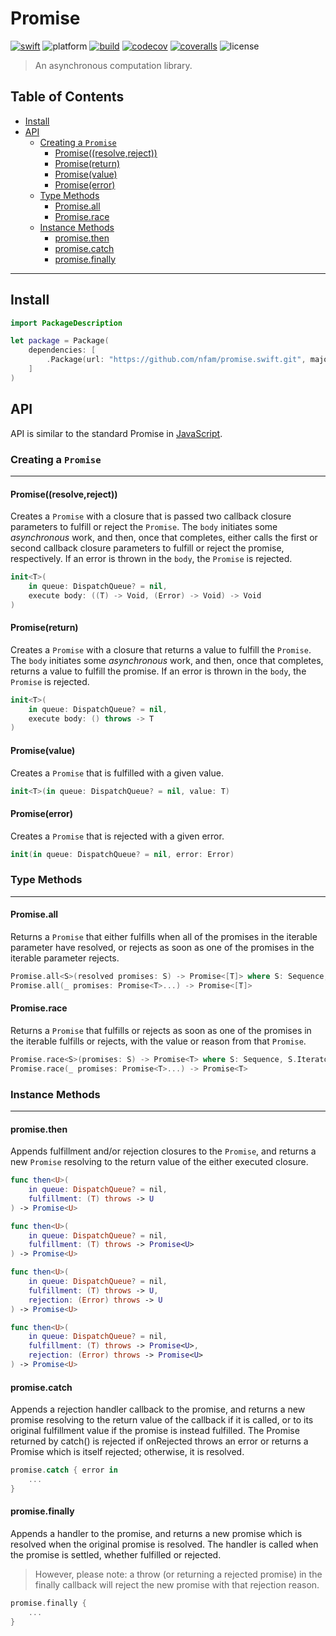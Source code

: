 # Promise

[![swift][swift-badge]][swift-url]
![platform][platform-badge]
[![build][travis-badge]][travis-url]
[![codecov][codecov-badge]][codecov-url]
[![coveralls][coveralls-badge]][coveralls-url]
![license][license-badge]

[swift-url]: https://swift.org
[swift-badge]: https://img.shields.io/badge/Swift-3.1%20%7C%204.0-orange.svg?style=flat
[platform-badge]: https://img.shields.io/badge/Platforms-Linux%20%7C%20macOS%20%20%7C%20iOS%20%7C%20tvOS%20%7C%20watchOS-lightgray.svg?style=flat
[travis-badge]: https://travis-ci.org/nfam/promise.swift.svg
[travis-url]: https://travis-ci.org/nfam/promise.swift
[codecov-badge]: https://codecov.io/gh/nfam/promise.swift/branch/master/graphs/badge.svg
[codecov-url]: https://codecov.io/gh/nfam/promise.swift/branch/master
[coveralls-badge]: https://coveralls.io/repos/github/nfam/promise.swift/badge.svg
[coveralls-url]: https://coveralls.io/github/nfam/promise.swift
[license-badge]: https://img.shields.io/github/license/nfam/promise.swift.svg

> An asynchronous computation library.

## Table of Contents
- [Install](#install)
- [API](#api)
    * [Creating a `Promise`](#creating-a-promise)
        + [Promise((resolve,reject))](#promise-resolve-reject)
        + [Promise(return)](#promise-return)
        + [Promise(value)](#promise-value)
        + [Promise(error)](#promise-error)
    * [Type Methods](#type-methods)
        + [Promise.all](#promis-eall)
        + [Promise.race](#promise-race)
    * [Instance Methods](#instance-methods)
        + [promise.then](#promise-then)
        + [promise.catch](#promise-catch)
        + [promise.finally](#promise-finally)

---


## Install
```swift
import PackageDescription

let package = Package(
    dependencies: [
        .Package(url: "https://github.com/nfam/promise.swift.git", majorVersion: 0)
    ]
)
```

## API
API is similar to the standard Promise in [JavaScript](https://developer.mozilla.org/en-US/docs/Web/JavaScript/Reference/Global_Objects/Promise).

### <a id="creating-a-promise"></a> Creating a `Promise`
---
#### <a id="promise-resolve-reject"></a> Promise((resolve,reject))
Creates a `Promise` with a closure that is passed two callback closure parameters to fulfill or reject the `Promise`.
The `body` initiates some *asynchronous* work, and then, once that completes,
either calls the first or second callback closure parameters to fulfill or
reject the promise, respectively.
If an error is thrown in the `body`, the `Promise` is rejected.
```swift
init<T>(
    in queue: DispatchQueue? = nil,
    execute body: ((T) -> Void, (Error) -> Void) -> Void
)
```

#### <a id="promise-return"></a> Promise(return)
Creates a `Promise` with a closure that returns a value to fulfill the `Promise`.
The `body` initiates some *asynchronous* work, and then, once that completes,
returns a value to fulfill the promise.
If an error is thrown in the `body`, the `Promise` is rejected.
```swift
init<T>(
    in queue: DispatchQueue? = nil,
    execute body: () throws -> T
)
```

#### <a id="promise-value"></a> Promise(value)
Creates a `Promise` that is fulfilled with a given value.
```swift
init<T>(in queue: DispatchQueue? = nil, value: T)
```

#### <a id="promise-error"></a> Promise(error)
Creates a `Promise` that is rejected with a given error.
```swift
init(in queue: DispatchQueue? = nil, error: Error)
```

### <a id="type-methods"></a> Type Methods
---

#### <a id="promise-all"></a> Promise.all
Returns a `Promise` that either fulfills when all of the promises
in the iterable parameter have resolved, or rejects as soon as one
of the promises in the iterable parameter rejects.
```swift
Promise.all<S>(resolved promises: S) -> Promise<[T]> where S: Sequence, S.Iterator.Element == Promise
Promise.all(_ promises: Promise<T>...) -> Promise<[T]>
```

#### <a id="promise-race"></a> Promise.race
Returns a `Promise` that fulfills or rejects as soon as one of
the promises in the iterable fulfills or rejects, with the value or
reason from that `Promise`.
```swift
Promise.race<S>(promises: S) -> Promise<T> where S: Sequence, S.Iterator.Element == Promise
Promise.race(_ promises: Promise<T>...) -> Promise<T>
```

### <a id="instance-methods"></a> Instance Methods
---

#### <a id="promise-then"></a> promise.then
Appends fulfillment and/or rejection closures to the `Promise`, and returns a new `Promise`
resolving to the return value of the either executed closure.
```swift
func then<U>(
    in queue: DispatchQueue? = nil,
    fulfillment: (T) throws -> U
) -> Promise<U>

func then<U>(
    in queue: DispatchQueue? = nil,
    fulfillment: (T) throws -> Promise<U>
) -> Promise<U>

func then<U>(
    in queue: DispatchQueue? = nil,
    fulfillment: (T) throws -> U,
    rejection: (Error) throws -> U
) -> Promise<U>

func then<U>(
    in queue: DispatchQueue? = nil,
    fulfillment: (T) throws -> Promise<U>,
    rejection: (Error) throws -> Promise<U>
) -> Promise<U>
```

#### <a id="promise-catch"></a> promise.catch
Appends a rejection handler callback to the promise, and returns a new promise resolving to the return value of the callback if it is called, or to its original fulfillment value if the promise is instead fulfilled. The Promise returned by catch() is rejected if onRejected throws an error or returns a Promise which is itself rejected; otherwise, it is resolved.
```swift
promise.catch { error in
    ...
}
```

#### <a id="promise-finally"></a> promise.finally
Appends a handler to the promise, and returns a new promise which is resolved when the original promise is resolved. The handler is called when the promise is settled, whether fulfilled or rejected.
> However, please note: a throw (or returning a rejected promise) in the finally callback will reject the new promise with that rejection reason.
```swift
promise.finally {
    ...
}
```
